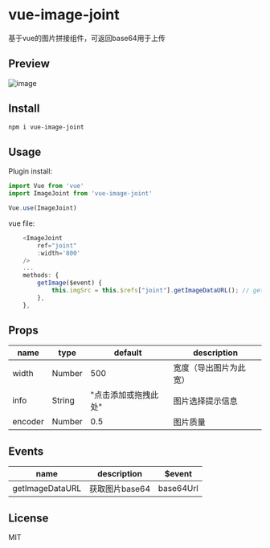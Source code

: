 # vue-image-joint
基于vue的图片拼接组件，可返回base64用于上传

## Preview
![image](/screenshot/preview.gif)

## Install

```bash
npm i vue-image-joint
```

## Usage

Plugin install:

```js
import Vue from 'vue'
import ImageJoint from 'vue-image-joint'

Vue.use(ImageJoint)
```

vue file:

```JavaScript
    <ImageJoint 
        ref="joint"
        :width='800'
    />
    ...
    methods: {
        getImage($event) {
            this.imgSrc = this.$refs["joint"].getImageDataURL(); // get image base64Url
        },
    },

```

## Props


| name            | type                             | default    | description                                                            |
| --------------- | -------------------------------- | ---------- | ---------------------------------------------------------------------- |
| width           | Number                           | 500       | 宽度（导出图片为此宽） 
| info            | String                           | "点击添加或拖拽此处"       | 图片选择提示信息
| encoder         | Number                           | 0.5       | 图片质量

## Events

| name     | description                                              | $event                            
| -------- | -------------------------------------------------------- | ---------------------------------- |
| getImageDataURL   |    获取图片base64                         | base64Url      |


## License

MIT
